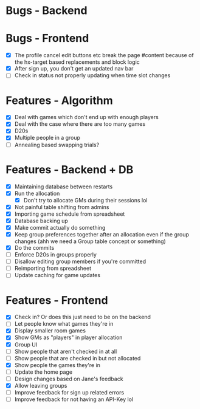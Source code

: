 # Bugs - Backend

# Bugs - Frontend

- [x] The profile cancel edit buttons etc break the page #content because of the hx-target based replacements and block logic
- [x] After sign up, you don't get an updated nav bar
- [ ] Check in status not properly updating when time slot changes

# Features - Algorithm

- [x] Deal with games which don't end up with enough players
- [x] Deal with the case where there are too many games
- [x] D20s
- [x] Multiple people in a group
- [ ] Annealing based swapping trials?

# Features - Backend + DB

- [x] Maintaining database between restarts
- [x] Run the allocation
  - [x] Don't try to allocate GMs during their sessions lol
- [x] Not painful table shifting from admins
- [x] Importing game schedule from spreadsheet
- [x] Database backing up
- [x] Make commit actually do something
- [x] Keep group preferences together after an allocation even if the group changes (ahh we need a Group table concept or something)
- [x] Do the commits
- [ ] Enforce D20s in groups properly
- [ ] Disallow editing group members if you're committed
- [ ] Reimporting from spreadsheet
- [ ] Update caching for game updates

# Features - Frontend

- [x] Check in? Or does this just need to be on the backend
- [ ] Let people know what games they're in
- [x] Display smaller room games
- [x] Show GMs as "players" in player allocation
- [x] Group UI
- [ ] Show people that aren't checked in at all
- [ ] Show people that are checked in but not allocated
- [x] Show people the games they're in
- [ ] Update the home page
- [ ] Design changes based on Jane's feedback
- [x] Allow leaving groups
- [ ] Improve feedback for sign up related errors
- [ ] Improve feedback for not having an API-Key lol
